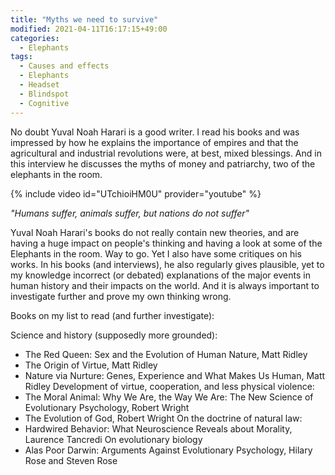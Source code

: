 ```yaml
---
title: "Myths we need to survive"
modified: 2021-04-11T16:17:15+49:00
categories:
  - Elephants
tags:
  - Causes and effects
  - Elephants
  - Headset
  - Blindspot
  - Cognitive
---
```

No doubt Yuval Noah Harari is a good writer. I read his books and was impressed by how he explains the importance of empires and that the agricultural and industrial revolutions were, at best, mixed blessings. And in this interview he discusses the myths of money and patriarchy, two of the elephants in the room.

{% include video id="UTchioiHM0U" provider="youtube" %}

_"Humans suffer, animals suffer, but nations do not suffer"_

Yuval Noah Harari's books do not really contain new theories, and are having a huge impact on people's thinking and having a look at some of the Elephants in the room. Way to go. Yet I also have some critiques on his works. In his books (and interviews), he also regularly gives plausible, yet to my knowledge incorrect (or debated) explanations of the major events in human history and their impacts on the world. And it is always important to investigate further and prove my own thinking wrong. 

Books on my list to read (and further investigate):

Science and history (supposedly more grounded):
* The Red Queen: Sex and the Evolution of Human Nature, Matt Ridley 
* The Origin of Virtue, Matt Ridley
* Nature via Nurture: Genes, Experience and What Makes Us Human, Matt Ridley 
Development of virtue, cooperation, and less physical violence:
* The Moral Animal: Why We Are, the Way We Are: The New Science of Evolutionary Psychology, Robert Wright
* The Evolution of God, Robert Wright
On the doctrine of natural law:
* Hardwired Behavior: What Neuroscience Reveals about Morality, Laurence Tancredi
On evolutionary biology
* Alas Poor Darwin: Arguments Against Evolutionary Psychology, Hilary Rose and Steven Rose 


